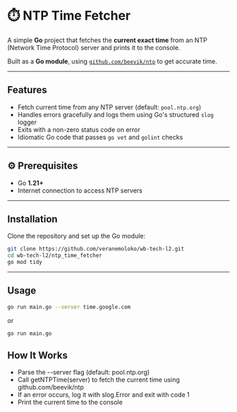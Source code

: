 # ⏱️ NTP Time Fetcher

A simple **Go** project that fetches the **current exact time** from an NTP (Network Time Protocol) server and prints it to the console.  

Built as a **Go module**, using [`github.com/beevik/ntp`](https://pkg.go.dev/github.com/beevik/ntp) to get accurate time.

---

## Features

-  Fetch current time from any NTP server (default: `pool.ntp.org`)  
-  Handles errors gracefully and logs them using Go's structured `slog` logger  
-  Exits with a non-zero status code on error  
- Idiomatic Go code that passes `go vet` and `golint` checks  

---

## ⚙️ Prerequisites

- Go **1.21+**  
- Internet connection to access NTP servers  

---

##  Installation

Clone the repository and set up the Go module:

```bash
git clone https://github.com/veranemoloko/wb-tech-l2.git
cd wb-tech-l2/ntp_time_fetcher
go mod tidy
```
---

##  Usage

```bash
go run main.go --server time.google.com
```
or
```bash
go run main.go
```

## How It Works
- Parse the --server flag (default: pool.ntp.org)
- Call getNTPTime(server) to fetch the current time using github.com/beevik/ntp
- If an error occurs, log it with slog.Error and exit with code 1
- Print the current time to the console

